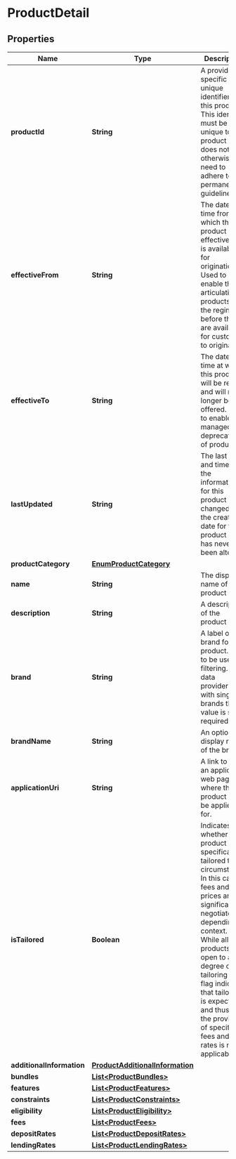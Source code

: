 
# ProductDetail

## Properties
Name | Type | Description | Notes
------------ | ------------- | ------------- | -------------
**productId** | **String** | A provider specific unique identifier for this product. This identifier must be unique to a product but does not otherwise need to adhere to ID permanence guidelines. | 
**effectiveFrom** | **String** | The date and time from which this product is effective (ie. is available for origination).  Used to enable the articulation of products to the regime before they are available for customers to originate |  [optional]
**effectiveTo** | **String** | The date and time at which this product will be retired and will no longer be offered.  Used to enable the managed deprecation of products |  [optional]
**lastUpdated** | **String** | The last date and time that the information for this product was changed (or the creation date for the product if it has never been altered) | 
**productCategory** | [**EnumProductCategory**](EnumProductCategory.md) |  | 
**name** | **String** | The display name of the product | 
**description** | **String** | A description of the product | 
**brand** | **String** | A label of the brand for the product. Able to be used for filtering. For data providers with single brands this value is still required | 
**brandName** | **String** | An optional display name of the brand |  [optional]
**applicationUri** | **String** | A link to the an application web page where this product can be applied for. |  [optional]
**isTailored** | **Boolean** | Indicates whether the product is specifically tailored to a circumstance.  In this case fees and prices are significantly negotiated depending on context. While all products are open to a degree of tailoring this flag indicates that tailoring is expected and thus that the provision of specific fees and rates is not applicable | 
**additionalInformation** | [**ProductAdditionalInformation**](ProductAdditionalInformation.md) |  |  [optional]
**bundles** | [**List&lt;ProductBundles&gt;**](ProductBundles.md) |  |  [optional]
**features** | [**List&lt;ProductFeatures&gt;**](ProductFeatures.md) |  |  [optional]
**constraints** | [**List&lt;ProductConstraints&gt;**](ProductConstraints.md) |  |  [optional]
**eligibility** | [**List&lt;ProductEligibility&gt;**](ProductEligibility.md) |  |  [optional]
**fees** | [**List&lt;ProductFees&gt;**](ProductFees.md) |  |  [optional]
**depositRates** | [**List&lt;ProductDepositRates&gt;**](ProductDepositRates.md) |  |  [optional]
**lendingRates** | [**List&lt;ProductLendingRates&gt;**](ProductLendingRates.md) |  |  [optional]



